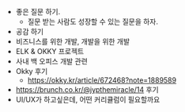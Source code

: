 * 좋은 질문 하기.
  * 질문 받는 사람도 성장할 수 있는 질문을 하자.
* 공감 하기
* 비즈니스를 위한 개발, 개발을 위한 개발
* ELK & OKKY 프로젝트
* 사내 백 오피스 개발 관련
* Okky 후기
  * https://okky.kr/article/672468?note=1889589
* https://brunch.co.kr/@jypthemiracle/14 후기
* UI/UX가 하고싶은데, 어떤 커리큘럼이 필요할까요
